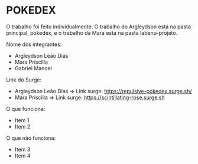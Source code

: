 # POKEDEX

O trabalho foi feito individualmente.
O trabalho do Argleydson está na pasta principal, pokedex, e o trabalho da Mara está na pasta labenu-projeto.

Nome dos integrantes: 
- Argleydson Leão Dias
- Mara Priscilla
- Gabriel Manoel

Link do Surge: 
- Argleydson Leão Dias => Link surge: https://repulsive-pokedex.surge.sh/
- Mara Priscilla => Link surge: https://scintillating-rose.surge.sh

O que funciona:
- Item 1
- Item 2

O que não funciona: 
- Item 3
- Item 4
